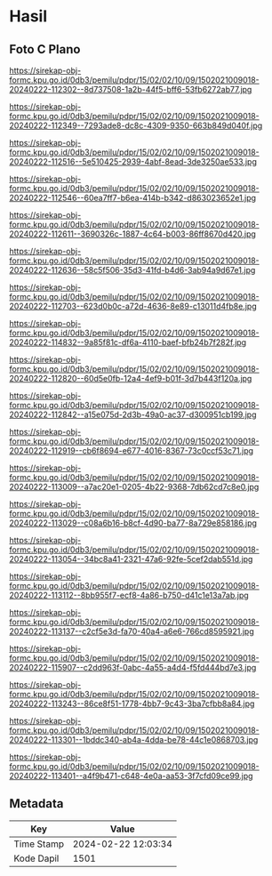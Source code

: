 # Hasil

## Foto C Plano

https://sirekap-obj-formc.kpu.go.id/0db3/pemilu/pdpr/15/02/02/10/09/1502021009018-20240222-112302--8d737508-1a2b-44f5-bff6-53fb6272ab77.jpg

https://sirekap-obj-formc.kpu.go.id/0db3/pemilu/pdpr/15/02/02/10/09/1502021009018-20240222-112349--7293ade8-dc8c-4309-9350-663b849d040f.jpg

https://sirekap-obj-formc.kpu.go.id/0db3/pemilu/pdpr/15/02/02/10/09/1502021009018-20240222-112516--5e510425-2939-4abf-8ead-3de3250ae533.jpg

https://sirekap-obj-formc.kpu.go.id/0db3/pemilu/pdpr/15/02/02/10/09/1502021009018-20240222-112546--60ea7ff7-b6ea-414b-b342-d863023652e1.jpg

https://sirekap-obj-formc.kpu.go.id/0db3/pemilu/pdpr/15/02/02/10/09/1502021009018-20240222-112611--3690326c-1887-4c64-b003-86ff8670d420.jpg

https://sirekap-obj-formc.kpu.go.id/0db3/pemilu/pdpr/15/02/02/10/09/1502021009018-20240222-112636--58c5f506-35d3-41fd-b4d6-3ab94a9d67e1.jpg

https://sirekap-obj-formc.kpu.go.id/0db3/pemilu/pdpr/15/02/02/10/09/1502021009018-20240222-112703--623d0b0c-a72d-4636-8e89-c13011d4fb8e.jpg

https://sirekap-obj-formc.kpu.go.id/0db3/pemilu/pdpr/15/02/02/10/09/1502021009018-20240222-114832--9a85f81c-df6a-4110-baef-bfb24b7f282f.jpg

https://sirekap-obj-formc.kpu.go.id/0db3/pemilu/pdpr/15/02/02/10/09/1502021009018-20240222-112820--60d5e0fb-12a4-4ef9-b01f-3d7b443f120a.jpg

https://sirekap-obj-formc.kpu.go.id/0db3/pemilu/pdpr/15/02/02/10/09/1502021009018-20240222-112842--a15e075d-2d3b-49a0-ac37-d300951cb199.jpg

https://sirekap-obj-formc.kpu.go.id/0db3/pemilu/pdpr/15/02/02/10/09/1502021009018-20240222-112919--cb6f8694-e677-4016-8367-73c0ccf53c71.jpg

https://sirekap-obj-formc.kpu.go.id/0db3/pemilu/pdpr/15/02/02/10/09/1502021009018-20240222-113009--a7ac20e1-0205-4b22-9368-7db62cd7c8e0.jpg

https://sirekap-obj-formc.kpu.go.id/0db3/pemilu/pdpr/15/02/02/10/09/1502021009018-20240222-113029--c08a6b16-b8cf-4d90-ba77-8a729e858186.jpg

https://sirekap-obj-formc.kpu.go.id/0db3/pemilu/pdpr/15/02/02/10/09/1502021009018-20240222-113054--34bc8a41-2321-47a6-92fe-5cef2dab551d.jpg

https://sirekap-obj-formc.kpu.go.id/0db3/pemilu/pdpr/15/02/02/10/09/1502021009018-20240222-113112--8bb955f7-ecf8-4a86-b750-d41c1e13a7ab.jpg

https://sirekap-obj-formc.kpu.go.id/0db3/pemilu/pdpr/15/02/02/10/09/1502021009018-20240222-113137--c2cf5e3d-fa70-40a4-a6e6-766cd8595921.jpg

https://sirekap-obj-formc.kpu.go.id/0db3/pemilu/pdpr/15/02/02/10/09/1502021009018-20240222-115907--c2dd963f-0abc-4a55-a4d4-f5fd444bd7e3.jpg

https://sirekap-obj-formc.kpu.go.id/0db3/pemilu/pdpr/15/02/02/10/09/1502021009018-20240222-113243--86ce8f51-1778-4bb7-9c43-3ba7cfbb8a84.jpg

https://sirekap-obj-formc.kpu.go.id/0db3/pemilu/pdpr/15/02/02/10/09/1502021009018-20240222-113301--1bddc340-ab4a-4dda-be78-44c1e0868703.jpg

https://sirekap-obj-formc.kpu.go.id/0db3/pemilu/pdpr/15/02/02/10/09/1502021009018-20240222-113401--a4f9b471-c648-4e0a-aa53-3f7cfd09ce99.jpg


## Metadata

| Key        | Value               |
| ---------- | ------------------- |
| Time Stamp | 2024-02-22 12:03:34 |
| Kode Dapil | 1501                |



